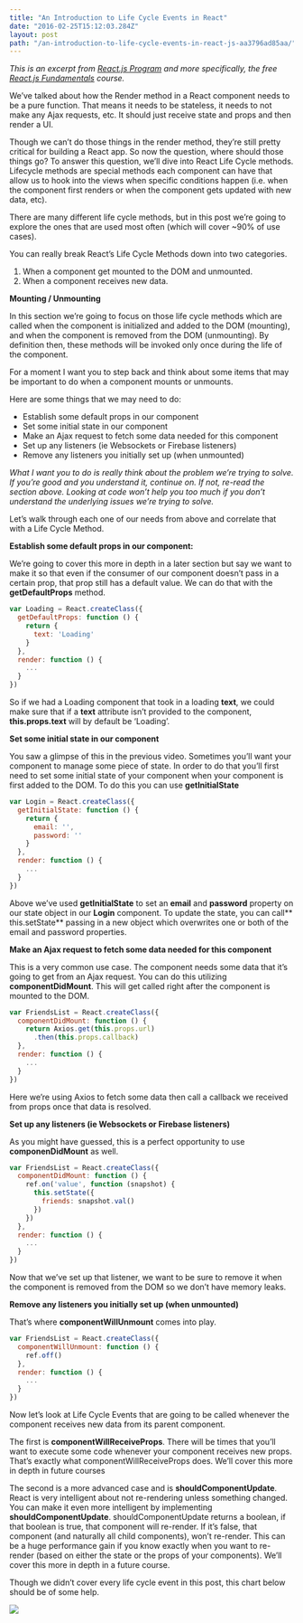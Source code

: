 ```yaml
---
title: "An Introduction to Life Cycle Events in React"
date: "2016-02-25T15:12:03.284Z"
layout: post
path: "/an-introduction-to-life-cycle-events-in-react-js-aa3796ad85aa/"
---
```


*This is an excerpt from *[React.js Program](http://www.reactjsprogram.com/)*
and more specifically, the free *[React.js
Fundamentals](http://courses.reactjsprogram.com/courses/reactjsfundamentals)*
course.*

We’ve talked about how the Render method in a React component needs to be a pure
function. That means it needs to be stateless, it needs to not make any Ajax
requests, etc. It should just receive state and props and then render a UI.

Though we can’t do those things in the render method, they’re still pretty
critical for building a React app. So now the question, where should those
things go? To answer this question, we’ll dive into React Life Cycle methods.
Lifecycle methods are special methods each component can have that allow us to
hook into the views when specific conditions happen (i.e. when the component
first renders or when the component gets updated with new data, etc).

There are many different life cycle methods, but in this post we’re going to
explore the ones that are used most often (which will cover ~90% of use cases).

You can really break React’s Life Cycle Methods down into two categories.

1) When a component get mounted to the DOM and unmounted.
2) When a component receives new data.

**Mounting / Unmounting**

In this section we’re going to focus on those life cycle methods which are
called when the component is initialized and added to the DOM (mounting), and
when the component is removed from the DOM (unmounting). By definition then,
these methods will be invoked only once during the life of the component.

For a moment I want you to step back and think about some items that may be
important to do when a component mounts or unmounts.

Here are some things that we may need to do:

* Establish some default props in our component
* Set some initial state in our component
* Make an Ajax request to fetch some data needed for this component
* Set up any listeners (ie Websockets or Firebase listeners)
* Remove any listeners you initially set up (when unmounted)

*What I want you to do is really think about the problem we’re trying to solve.
If you’re good and you understand it, continue on. If not, re-read the section
above. Looking at code won’t help you too much if you don’t understand the
underlying issues we’re trying to solve.*

Let’s walk through each one of our needs from above and correlate that with a
Life Cycle Method.

**Establish some default props in our component:**

We’re going to cover this more in depth in a later section but say we want to
make it so that even if the consumer of our component doesn’t pass in a certain
prop, that prop still has a default value. We can do that with the
**getDefaultProps** method.
```javascript
var Loading = React.createClass({
  getDefaultProps: function () {
    return {
      text: 'Loading'
    }
  },
  render: function () {
    ...
  }
})
```
So if we had a Loading component that took in a loading **text**, we could make
sure that if a **text** attribute isn’t provided to the component,
**this.props.text** will by default be ‘Loading’.

**Set some initial state in our component**

You saw a glimpse of this in the previous video. Sometimes you’ll want your
component to manage some piece of state. In order to do that you’ll first need
to set some initial state of your component when your component is first added
to the DOM. To do this you can use **getInitialState**

```javascript
var Login = React.createClass({
  getInitialState: function () {
    return {
      email: '',
      password: ''
    }
  },
  render: function () {
    ...
  }
})
```

Above we’ve used **getInitialState** to set an **email** and **password**
property on our state object in our **Login** component. To update the state,
you can call** this.setState** passing in a new object which overwrites one or
both of the email and password properties.

**Make an Ajax request to fetch some data needed for this component**

This is a very common use case. The component needs some data that it’s going to
get from an Ajax request. You can do this utilizing **componentDidMount**. This
will get called right after the component is mounted to the DOM.

```javascript
var FriendsList = React.createClass({
  componentDidMount: function () {
    return Axios.get(this.props.url)
      .then(this.props.callback)
  },
  render: function () {
    ...
  }
})
```

Here we’re using Axios to fetch some data then call a callback we received from
props once that data is resolved.

**Set up any listeners (ie Websockets or Firebase listeners)**

As you might have guessed, this is a perfect opportunity to use
**componenDidMount** as well.

```javascript
var FriendsList = React.createClass({
  componentDidMount: function () {
    ref.on('value', function (snapshot) {
      this.setState({
        friends: snapshot.val()
      })
    })
  },
  render: function () {
    ...
  }
})
```

Now that we’ve set up that listener, we want to be sure to remove it when the
component is removed from the DOM so we don’t have memory leaks.

**Remove any listeners you initially set up (when unmounted)**

That’s where **componentWillUnmount** comes into play.

```javascript
var FriendsList = React.createClass({
  componentWillUnmount: function () {
    ref.off()
  },
  render: function () {
    ...
  }
})
```

Now let’s look at Life Cycle Events that are going to be called whenever the
component receives new data from its parent component.

The first is **componentWillReceiveProps**. There will be times that you’ll want
to execute some code whenever your component receives new props. That’s exactly
what componentWillReceiveProps does. We’ll cover this more in depth in future
courses

The second is a more advanced case and is **shouldComponentUpdate**. React is
very intelligent about not re-rendering unless something changed. You can make
it even more intelligent by implementing **shouldComponentUpdate**.
shouldComponentUpdate returns a boolean, if that boolean is true, that component
will re-render. If it’s false, that component (and naturally all child
components), won’t re-render. This can be a huge performance gain if you know
exactly when you want to re-render (based on either the state or the props of
your components). We’ll cover this more in depth in a future course.

Though we didn’t cover every life cycle event in this post, this chart below
should be of some help.

![](https://cdn-images-1.medium.com/max/1600/0*VoYsN6eq7I_wjVV5.png)